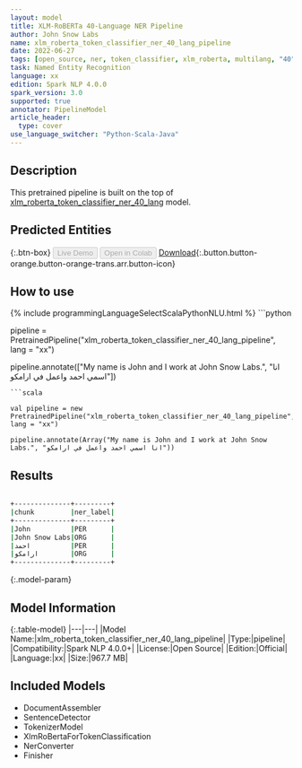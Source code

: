 ```yaml
---
layout: model
title: XLM-RoBERTa 40-Language NER Pipeline
author: John Snow Labs
name: xlm_roberta_token_classifier_ner_40_lang_pipeline
date: 2022-06-27
tags: [open_source, ner, token_classifier, xlm_roberta, multilang, "40", xx]
task: Named Entity Recognition
language: xx
edition: Spark NLP 4.0.0
spark_version: 3.0
supported: true
annotator: PipelineModel
article_header:
  type: cover
use_language_switcher: "Python-Scala-Java"
---
```


## Description

This pretrained pipeline is built on the top of [xlm_roberta_token_classifier_ner_40_lang](https://nlp.johnsnowlabs.com/2021/09/28/xlm_roberta_token_classifier_ner_40_lang_xx.html) model.

## Predicted Entities



{:.btn-box}
<button class="button button-orange" disabled>Live Demo</button>
<button class="button button-orange" disabled>Open in Colab</button>
[Download](https://s3.amazonaws.com/auxdata.johnsnowlabs.com/public/models/xlm_roberta_token_classifier_ner_40_lang_pipeline_xx_4.0.0_3.0_1656370754079.zip){:.button.button-orange.button-orange-trans.arr.button-icon}

## How to use



<div class="tabs-box" markdown="1">
{% include programmingLanguageSelectScalaPythonNLU.html %}
```python

pipeline = PretrainedPipeline("xlm_roberta_token_classifier_ner_40_lang_pipeline", lang = "xx")

pipeline.annotate(["My name is John and I work at John Snow Labs.", "انا اسمي احمد واعمل في ارامكو"])
```
```scala

val pipeline = new PretrainedPipeline("xlm_roberta_token_classifier_ner_40_lang_pipeline", lang = "xx")

pipeline.annotate(Array("My name is John and I work at John Snow Labs.", "انا اسمي احمد واعمل في ارامكو"))
```
</div>

## Results

```bash

+--------------+---------+
|chunk         |ner_label|
+--------------+---------+
|John          |PER      |
|John Snow Labs|ORG      |
|احمد          |PER      |
|ارامكو        |ORG      |
+--------------+---------+
```

{:.model-param}
## Model Information

{:.table-model}
|---|---|
|Model Name:|xlm_roberta_token_classifier_ner_40_lang_pipeline|
|Type:|pipeline|
|Compatibility:|Spark NLP 4.0.0+|
|License:|Open Source|
|Edition:|Official|
|Language:|xx|
|Size:|967.7 MB|

## Included Models

- DocumentAssembler
- SentenceDetector
- TokenizerModel
- XlmRoBertaForTokenClassification
- NerConverter
- Finisher